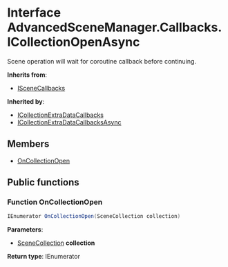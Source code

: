 <a id="Callbacks.ICollectionOpenAsync"></a>
# Interface AdvancedSceneManager.Callbacks.ICollectionOpenAsync








Scene operation will wait for coroutine callback before continuing.

**Inherits from**:

* [ISceneCallbacks](Callbacks.ISceneCallbacks.md#Callbacks.ISceneCallbacks)

**Inherited by**:

* [ICollectionExtraDataCallbacks](Callbacks.ICollectionExtraDataCallbacks.md#Callbacks.ICollectionExtraDataCallbacks)
* [ICollectionExtraDataCallbacksAsync](Callbacks.ICollectionExtraDataCallbacksAsync.md#Callbacks.ICollectionExtraDataCallbacksAsync)

## Members

* [OnCollectionOpen](Callbacks.ICollectionOpenAsync.md#Callbacks.ICollectionOpenAsync_1a0ba2b69765f2313c6507d69841d56ed4)

## Public functions

<a id="Callbacks.ICollectionOpenAsync_1a0ba2b69765f2313c6507d69841d56ed4"></a>
### Function OnCollectionOpen



```csharp
IEnumerator OnCollectionOpen(SceneCollection collection)
```







**Parameters**:

* [SceneCollection](Models.SceneCollection.md#Models.SceneCollection) **collection**

**Return type**: IEnumerator






[static]: https://img.shields.io/badge/-static-lightgrey (static)



